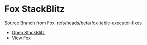 # Fox StackBlitz

Source Branch from Fox: refs/heads/beta/fox-table-executor-fixes

- [Open StackBlitz](https://stackblitz.com/github/assecosolutions/fox-stackblitz/tree/9e08d69a50024d180764d179b4f7ab573d806daa?terminal=start)
- [View Fox](https://github.com/assecosolutions/fox/tree/cfae5de1356d8c561ff79deae2eaaac6008b6761)
